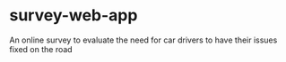 # survey-web-app
An online survey to evaluate the need for car drivers to have their issues fixed on the road
